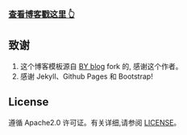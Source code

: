 

>
### [查看博客戳这里 👆](http://spkiln.github.io)


## 致谢

1. 这个博客模板源自 [BY blog](https://github.com/qiubaiying/qiubaiying.github.io) fork 的, 感谢这个作者。 
2. 感谢 Jekyll、Github Pages 和 Bootstrap!

## License

遵循 Apache2.0 许可证。有关详细,请参阅 [LICENSE](https://github.com/spkiln/spkiln.github.io/blob/master/LICENSE)。

